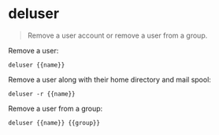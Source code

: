 deluser
=======

> Remove a user account or remove a user from a group.

Remove a user:

    deluser {{name}}

Remove a user along with their home directory and mail spool:

    deluser -r {{name}}

Remove a user from a group:

    deluser {{name}} {{group}}
